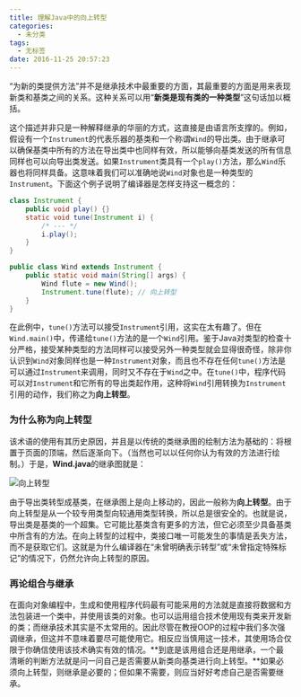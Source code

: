 ```yaml
---
title: 理解Java中的向上转型
categories:
  - 未分类
tags:
  - 无标签
date: 2016-11-25 20:57:23
---
```


<script setup lang="ts">
import PostHeader from '../../_components/PostHeader.vue'
</script>

<PostHeader :postId='2600207645' />

“为新的类提供方法”并不是继承技术中最重要的方面，其最重要的方面是用来表现新类和基类之间的关系。这种关系可以用“**新类是现有类的一种类型**”这句话加以概括。

这个描述并非只是一种解释继承的华丽的方式，这直接是由语言所支撑的。例如，假设有一个`Instrument`的代表乐器的基类和一个称谓`Wind`的导出类。由于继承可以确保基类中所有的方法在导出类中也同样有效，所以能够向基类发送的所有信息同样也可以向导出类发送。如果`Instrument`类具有一个`play()`方法，那么`Wind`乐器也将同样具备。这意味着我们可以准确地说`Wind`对象也是一种类型的`Instrument`。下面这个例子说明了编译器是怎样支持这一概念的：

```java
class Instrument {
	public void play() {}
	static void tune(Instrument i) {
		/* --- */
		i.play();
	}
}

public class Wind extends Instrument {
	public static void main(String[] args) {
		Wind flute = new Wind();
		Instrument.tune(flute); // 向上转型
	}
}
```

在此例中，`tune()`方法可以接受`Instrument`引用，这实在太有趣了。但在`Wind.main()`中，传递给`tune()`方法的是一个`Wind`引用。鉴于Java对类型的检查十分严格，接受某种类型的方法同样可以接受另外一种类型就会显得很奇怪，除非你认识到`Wind`对象同样也是一种`Instrument`对象，而且也不存在任何`tune()`方法是可以通过`Instrument`来调用，同时又不存在于`Wind`之中。在`tune()`中，程序代码可以对`Instrument`和它所有的导出类起作用，这种将`Wind`引用转换为`Instrument`引用的动作，我们称之为**向上转型**。

### **为什么称为向上转型**

该术语的使用有其历史原因，并且是以传统的类继承图的绘制方法为基础的：将根置于页面的顶端，然后逐渐向下。（当然也可以以任何你认为有效的方法进行绘制。）于是，**Wind.java**的继承图就是：

![向上转型](https://github.com/user-attachments/assets/111b77ab-1748-433c-a0ae-6e6cb3f92425)

由于导出类转型成基类，在继承图上是向上移动的，因此一般称为**向上转型**。由于向上转型是从一个较专用类型向较通用类型转换，所以总是很安全的。也就是说，导出类是基类的一个超集。它可能比基类含有更多的方法，但它必须至少具备基类中所含有的方法。在向上转型的过程中，类接口唯一可能发生的事情是丢失方法，而不是获取它们。这就是为什么编译器在“未曾明确表示转型”或“未曾指定特殊标记”的情况下，仍然允许向上转型的原因。

### **再论组合与继承**

在面向对象编程中，生成和使用程序代码最有可能采用的方法就是直接将数据和方法包装进一个类中，并使用该类的对象。也可以运用组合技术使用现有类来开发新的类；而继承技术其实是不太常用的。因此尽管在教授OOP的过程中我们多次强调继承，但这并不意味着要尽可能使用它。相反应当慎用这一技术，其使用场合仅限于你确信使用该技术确实有效的情况。**到底是该用组合还是用继承，一个最清晰的判断方法就是问一问自己是否需要从新类向基类进行向上转型。**如果必须向上转型，则继承是必要的；但如果不需要，则应当好好考虑自己是否需要继承。